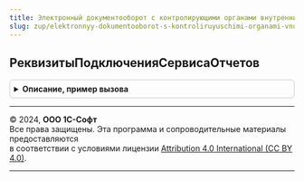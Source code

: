 ```yaml
---
title: Электронный документооборот с контролирующими органами внутренний
slug: zup/elektronnyy-dokumentooborot-s-kontroliruyuschimi-organami-vnutrenniy
---
```



## РеквизитыПодключенияСервисаОтчетов
<details style="margin: 1em 0; padding: 0.5em; border: 1px solid #ccc; border-radius: 6px;">

<summary style="font-weight: bold; cursor: pointer;">Описание, пример вызова</summary>

```bsl

Функция РеквизитыПодключенияСервисаОтчетов() Экспорт
```

Пример вызова
```bsl
Результат = ЭлектронныйДокументооборотСКонтролирующимиОрганамиВнутренний.РеквизитыПодключенияСервисаОтчетов() 
```
</details>

---

© 2024, **ООО 1С-Софт**  
Все права защищены. Эта программа и сопроводительные материалы предоставляются  
в соответствии с условиями лицензии [Attribution 4.0 International (CC BY 4.0)](https://creativecommons.org/licenses/by/4.0/legalcode).

---
